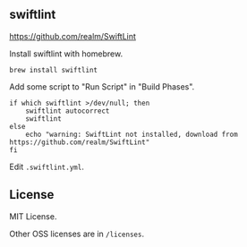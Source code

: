 ## swiftlint
<https://github.com/realm/SwiftLint>

Install swiftlint with homebrew.
```
brew install swiftlint
```

Add some script to "Run Script" in "Build Phases".
```
if which swiftlint >/dev/null; then
    swiftlint autocorrect
    swiftlint
else
    echo "warning: SwiftLint not installed, download from https://github.com/realm/SwiftLint"
fi
```

Edit `.swiftlint.yml`.

## License
MIT License.

Other OSS licenses are in `/licenses`.
